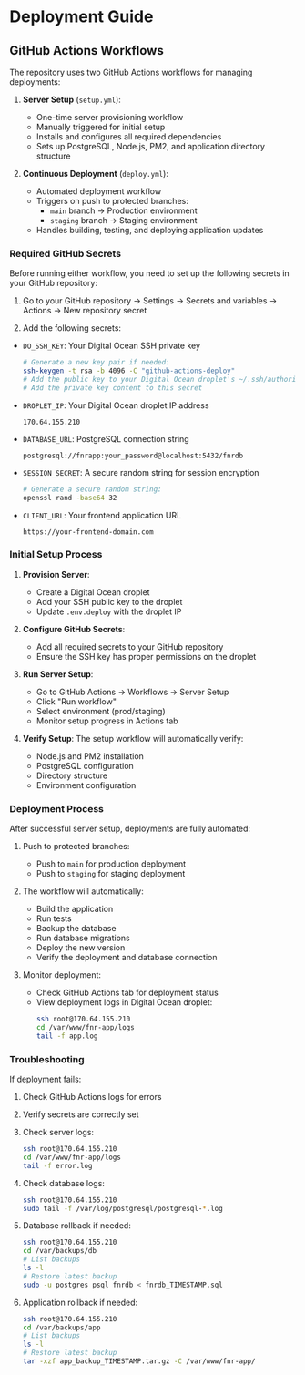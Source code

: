 # Deployment Guide

## GitHub Actions Workflows

The repository uses two GitHub Actions workflows for managing deployments:

1. **Server Setup** (`setup.yml`):
   - One-time server provisioning workflow
   - Manually triggered for initial setup
   - Installs and configures all required dependencies
   - Sets up PostgreSQL, Node.js, PM2, and application directory structure

2. **Continuous Deployment** (`deploy.yml`):
   - Automated deployment workflow
   - Triggers on push to protected branches:
     - `main` branch → Production environment
     - `staging` branch → Staging environment
   - Handles building, testing, and deploying application updates

### Required GitHub Secrets

Before running either workflow, you need to set up the following secrets in your GitHub repository:

1. Go to your GitHub repository → Settings → Secrets and variables → Actions → New repository secret

2. Add the following secrets:

- `DO_SSH_KEY`: Your Digital Ocean SSH private key
  ```bash
  # Generate a new key pair if needed:
  ssh-keygen -t rsa -b 4096 -C "github-actions-deploy"
  # Add the public key to your Digital Ocean droplet's ~/.ssh/authorized_keys
  # Add the private key content to this secret
  ```

- `DROPLET_IP`: Your Digital Ocean droplet IP address
  ```
  170.64.155.210
  ```

- `DATABASE_URL`: PostgreSQL connection string
  ```
  postgresql://fnrapp:your_password@localhost:5432/fnrdb
  ```

- `SESSION_SECRET`: A secure random string for session encryption
  ```bash
  # Generate a secure random string:
  openssl rand -base64 32
  ```

- `CLIENT_URL`: Your frontend application URL
  ```
  https://your-frontend-domain.com
  ```

### Initial Setup Process

1. **Provision Server**:
   - Create a Digital Ocean droplet
   - Add your SSH public key to the droplet
   - Update `.env.deploy` with the droplet IP

2. **Configure GitHub Secrets**:
   - Add all required secrets to your GitHub repository
   - Ensure the SSH key has proper permissions on the droplet

3. **Run Server Setup**:
   - Go to GitHub Actions → Workflows → Server Setup
   - Click "Run workflow"
   - Select environment (prod/staging)
   - Monitor setup progress in Actions tab

4. **Verify Setup**:
   The setup workflow will automatically verify:
   - Node.js and PM2 installation
   - PostgreSQL configuration
   - Directory structure
   - Environment configuration

### Deployment Process

After successful server setup, deployments are fully automated:

1. Push to protected branches:
   - Push to `main` for production deployment
   - Push to `staging` for staging deployment

2. The workflow will automatically:
   - Build the application
   - Run tests
   - Backup the database
   - Run database migrations
   - Deploy the new version
   - Verify the deployment and database connection

3. Monitor deployment:
   - Check GitHub Actions tab for deployment status
   - View deployment logs in Digital Ocean droplet:
     ```bash
     ssh root@170.64.155.210
     cd /var/www/fnr-app/logs
     tail -f app.log
     ```

### Troubleshooting

If deployment fails:

1. Check GitHub Actions logs for errors
2. Verify secrets are correctly set
3. Check server logs:
   ```bash
   ssh root@170.64.155.210
   cd /var/www/fnr-app/logs
   tail -f error.log
   ```

4. Check database logs:
   ```bash
   ssh root@170.64.155.210
   sudo tail -f /var/log/postgresql/postgresql-*.log
   ```

5. Database rollback if needed:
   ```bash
   ssh root@170.64.155.210
   cd /var/backups/db
   # List backups
   ls -l
   # Restore latest backup
   sudo -u postgres psql fnrdb < fnrdb_TIMESTAMP.sql
   ```

6. Application rollback if needed:
   ```bash
   ssh root@170.64.155.210
   cd /var/backups/app
   # List backups
   ls -l
   # Restore latest backup
   tar -xzf app_backup_TIMESTAMP.tar.gz -C /var/www/fnr-app/
   ```
